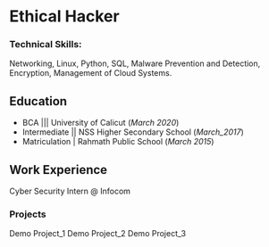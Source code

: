 # Ethical Hacker

### Technical Skills:
Networking, Linux, Python, SQL, Malware Prevention and Detection, Encryption, Management of Cloud Systems.

## Education
- BCA ||| University of Calicut (_March 2020_)
- Intermediate || NSS Higher Secondary School (_March_2017_)
- Matriculation | Rahmath Public School (_March 2015_)

## Work Experience
Cyber Security Intern @ Infocom

### Projects
Demo Project_1
Demo Project_2
Demo Project_3
